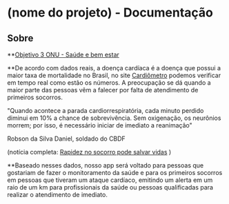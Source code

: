# **(nome do projeto) - Documentação**

## Sobre


**[Objetivo 3 ONU - Saúde e bem estar](https://https://brasil.un.org/pt-br/sdgs/3)

**De acordo com dados reais, a doença cardíaca é a doença que possui a maior taxa de mortalidade no Brasil, no site [Cardiômetro](http://www.cardiometro.com.br/) podemos verificar em tempo real como estão os números. A preocupação se dá quando a maior parte das pessoas vêm a falecer por falta de atendimento de primeiros socorros.

"Quando acontece a parada cardiorrespiratória, cada minuto perdido diminui em 10% a chance de sobrevivência. Sem oxigenação, os neurônios morrem; por isso, é necessário iniciar de imediato a reanimação"

Robson da Silva Daniel, soldado do CBDF

(notícia completa: [Rapidez no socorro pode salvar vidas](https://www.correiobraziliense.com.br/app/noticia/ciencia-e-saude/2010/04/01/interna_ciencia_saude,183263/rapidez-no-socorro-pode-salvar-vidas.shtml) )

**Baseado nesses dados, nosso app será voltado para pessoas que gostariam de fazer o monitoramento da saúde e para os primeiros socorros em pessoas que tiveram um ataque cardíaco, emitindo um alerta em um raio de um km para profissionais da saúde ou pessoas qualificadas para realizar o atendimento de imediato.
